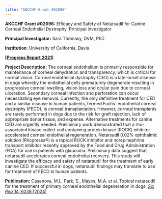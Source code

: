```yaml
---
title: "AKCCHF Grant #02696"
---
```

**AKCCHF Grant #02696:** Efficacy and Safety of Netarsudil for Canine Corneal Endothelial Dystrophy. Principal Investigator

**Principal Investigator:** Sara Thomasy, DVM, PhD

**Institution:** University of California, Davis

**[[Progress Report 2021](/files/akcchf02696my2summary.pdf)]**

**Project Description:** The corneal endothelium is primarily responsible for maintenance of corneal dehydration and transparency, which is critical for normal vision. Corneal endothelial dystrophy (CED) is a late-onset disease in dogs whereby the endothelial cells prematurely degenerate resulting in progressive corneal swelling, vision loss and ocular pain due to corneal ulceration. Secondary corneal infection and perforation can occur necessitating eye removal. Currently, the only definitive treatment for CED and a similar disease in human patients, termed Fuchs´ endothelial corneal dystrophy (FECD), is corneal transplantation. However, corneal transplants are rarely performed in dogs due to the risk for graft rejection, lack of appropriate donor tissue, and expense. Alternative treatments for canine CED are urgently needed. Preliminary work demonstrated that a rho-associated kinase coiled-coil containing protein kinase (ROCK) inhibitor accelerated corneal endothelial regeneration. Netarsudil 0.02% ophthalmic solution (Rhopressa®) is a topical ROCK inhibitor and norepinephrine transport inhibitor recently approved by the Food and Drug Administration (FDA) for use in patients with glaucoma. Preliminary data suggest that netarsudil accelerates corneal endothelial recovery. This study will investigate the efficacy and safety of netarsudil for the treatment of early canine CED. If successful in dogs, netarsudil findings may translate to use for treatment of FECD in human patients.

**Publication:**  Casanova, M.I., Park, S., Mayes, M.A. et al. Topical netarsudil for the treatment of primary corneal endothelial degeneration in dogs. [*Sci Rep* 14, 6238 (2024)](https://www.nature.com/articles/s41598-024-56084-4)